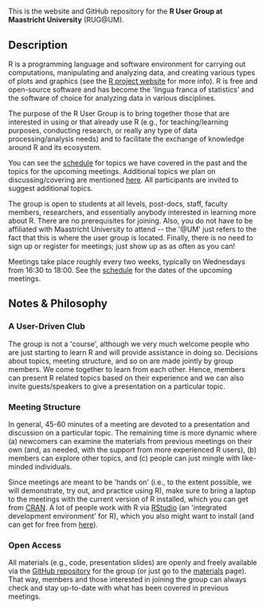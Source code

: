 #

This is the website and GitHub repository for the **R User Group at Maastricht University** (RUG@UM).

## Description

R is a programming language and software environment for carrying out computations, manipulating and analyzing data, and creating various types of plots and graphics (see the [R project website](https://www.r-project.org) for more info). R is free and open-source software and has become the 'lingua franca of statistics' and the software of choice for analyzing data in various disciplines.

The purpose of the R User Group is to bring together those that are interested in using or that already use R (e.g., for teaching/learning purposes, conducting research, or really any type of data processing/analysis needs) and to facilitate the exchange of knowledge around R and its ecosystem.

You can see the [schedule](schedule.md) for topics we have covered in the past and the topics for the upcoming meetings. Additional topics we plan on discussing/covering are mentioned [here](topics.md). All participants are invited to suggest additional topics.

The group is open to students at all levels, post-docs, staff, faculty members, researchers, and essentially anybody interested in learning more about R. There are no prerequisites for joining. Also, you do not have to be affiliated with Maastricht University to attend -- the '@UM' just refers to the fact that this is where the user group is located. Finally, there is no need to sign up or register for meetings; just show up as as often as you can!

Meetings take place roughly every two weeks, typically on Wednesdays from 16:30 to 18:00. See the [schedule](schedule.md) for the dates of the upcoming meetings.

## Notes & Philosophy

### A User-Driven Club

The group is not a 'course', although we very much welcome people who are just starting to learn R and will provide assistance in doing so. Decisions about topics, meeting structure, and so on are made jointly by group members. We come together to learn from each other. Hence, members can present R related topics based on their experience and we can also invite guests/speakers to give a presentation on a particular topic.

### Meeting Structure

In general, 45-60 minutes of a meeting are devoted to a presentation and discussion on a particular topic. The remaining time is more dynamic where (a) newcomers can examine the materials from previous meetings on their own (and, as needed, with the support from more experienced R users), (b) members can explore other topics, and (c) people can just mingle with like-minded individuals.

Since meetings are meant to be 'hands on' (i.e., to the extent possible, we will demonstrate, try out, and practice using R), make sure to bring a laptop to the meetings with the current version of R installed, which you can get from [CRAN](https://cran.r-project.org). A lot of people work with R via [RStudio](https://posit.co/products/open-source/rstudio/) (an 'integrated development environment' for R), which you also might want to install (and can get for free from [here](https://posit.co/download/rstudio-desktop/)).

### Open Access

All materials (e.g., code, presentation slides) are openly and freely available via the [GitHub repository](https://github.com/wviechtb/r-user-group) for the group (or just go to the [materials](materials.md) page). That way, members and those interested in joining the group can always check and stay up-to-date with what has been covered in previous meetings.

